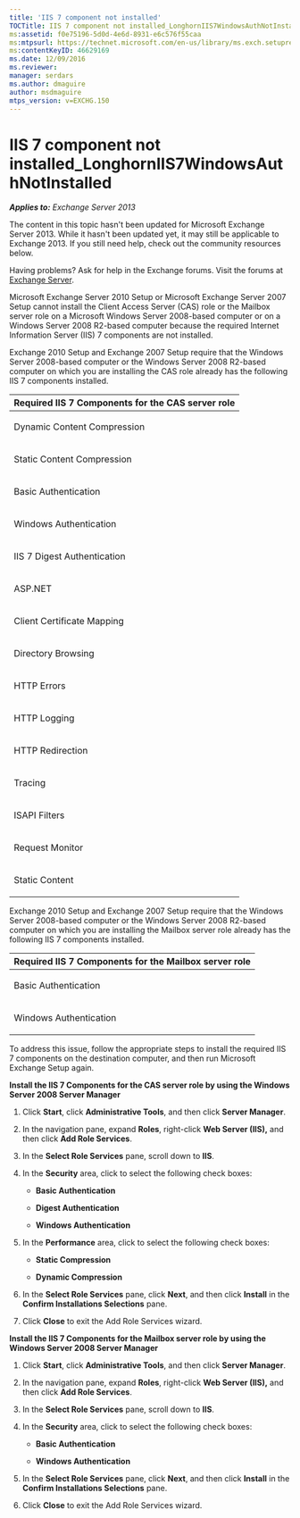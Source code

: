 ```yaml
---
title: 'IIS 7 component not installed'
TOCTitle: IIS 7 component not installed_LonghornIIS7WindowsAuthNotInstalled
ms:assetid: f0e75196-5d0d-4e6d-8931-e6c576f55caa
ms:mtpsurl: https://technet.microsoft.com/en-us/library/ms.exch.setupreadiness.longhorniis7windowsauthnotinstalled(v=EXCHG.150)
ms:contentKeyID: 46629169
ms.date: 12/09/2016
ms.reviewer: 
manager: serdars
ms.author: dmaguire
author: msdmaguire
mtps_version: v=EXCHG.150
---
```


# IIS 7 component not installed\_LonghornIIS7WindowsAuthNotInstalled

_**Applies to:** Exchange Server 2013_

The content in this topic hasn't been updated for Microsoft Exchange Server 2013. While it hasn't been updated yet, it may still be applicable to Exchange 2013. If you still need help, check out the community resources below.

Having problems? Ask for help in the Exchange forums. Visit the forums at [Exchange Server](https://go.microsoft.com/fwlink/p/?linkid=60612).

Microsoft Exchange Server 2010 Setup or Microsoft Exchange Server 2007 Setup cannot install the Client Access Server (CAS) role or the Mailbox server role on a Microsoft Windows Server 2008-based computer or on a Windows Server 2008 R2-based computer because the required Internet Information Server (IIS) 7 components are not installed.

Exchange 2010 Setup and Exchange 2007 Setup require that the Windows Server 2008-based computer or the Windows Server 2008 R2-based computer on which you are installing the CAS role already has the following IIS 7 components installed.

<table>
<colgroup>
<col style="width: 100%" />
</colgroup>
<thead>
<tr class="header">
<th><strong>Required IIS 7 Components for the CAS server role</strong></th>
</tr>
</thead>
<tbody>
<tr class="odd">
<td><p>Dynamic Content Compression</p></td>
</tr>
<tr class="even">
<td><p>Static Content Compression</p></td>
</tr>
<tr class="odd">
<td><p>Basic Authentication</p></td>
</tr>
<tr class="even">
<td><p>Windows Authentication</p></td>
</tr>
<tr class="odd">
<td><p>IIS 7 Digest Authentication</p></td>
</tr>
<tr class="even">
<td><p>ASP.NET</p></td>
</tr>
<tr class="odd">
<td><p>Client Certificate Mapping</p></td>
</tr>
<tr class="even">
<td><p>Directory Browsing</p></td>
</tr>
<tr class="odd">
<td><p>HTTP Errors</p></td>
</tr>
<tr class="even">
<td><p>HTTP Logging</p></td>
</tr>
<tr class="odd">
<td><p>HTTP Redirection</p></td>
</tr>
<tr class="even">
<td><p>Tracing</p></td>
</tr>
<tr class="odd">
<td><p>ISAPI Filters</p></td>
</tr>
<tr class="even">
<td><p>Request Monitor</p></td>
</tr>
<tr class="odd">
<td><p>Static Content</p></td>
</tr>
</tbody>
</table>

Exchange 2010 Setup and Exchange 2007 Setup require that the Windows Server 2008-based computer or the Windows Server 2008 R2-based computer on which you are installing the Mailbox server role already has the following IIS 7 components installed.

<table>
<colgroup>
<col style="width: 100%" />
</colgroup>
<thead>
<tr class="header">
<th><strong>Required IIS 7 Components for the Mailbox server role</strong></th>
</tr>
</thead>
<tbody>
<tr class="odd">
<td><p>Basic Authentication</p></td>
</tr>
<tr class="even">
<td><p>Windows Authentication</p></td>
</tr>
</tbody>
</table>

To address this issue, follow the appropriate steps to install the required IIS 7 components on the destination computer, and then run Microsoft Exchange Setup again.

**Install the IIS 7 Components for the CAS server role by using the Windows Server 2008 Server Manager**

1. Click **Start**, click **Administrative Tools**, and then click **Server Manager**.

2. In the navigation pane, expand **Roles**, right-click **Web Server (IIS),** and then click **Add Role Services**.

3. In the **Select Role Services** pane, scroll down to **IIS**.

4. In the **Security** area, click to select the following check boxes:

      - **Basic Authentication**

      - **Digest Authentication**

      - **Windows Authentication**

5. In the **Performance** area, click to select the following check boxes:

      - **Static Compression**

      - **Dynamic Compression**

6. In the **Select Role Services** pane, click **Next**, and then click **Install** in the **Confirm Installations Selections** pane.

7. Click **Close** to exit the Add Role Services wizard.

**Install the IIS 7 Components for the Mailbox server role by using the Windows Server 2008 Server Manager**

1. Click **Start**, click **Administrative Tools**, and then click **Server Manager**.

2. In the navigation pane, expand **Roles**, right-click **Web Server (IIS),** and then click **Add Role Services**.

3. In the **Select Role Services** pane, scroll down to **IIS**.

4. In the **Security** area, click to select the following check boxes:

      - **Basic Authentication**

      - **Windows Authentication**

5. In the **Select Role Services** pane, click **Next**, and then click **Install** in the **Confirm Installations Selections** pane.

6. Click **Close** to exit the Add Role Services wizard.
